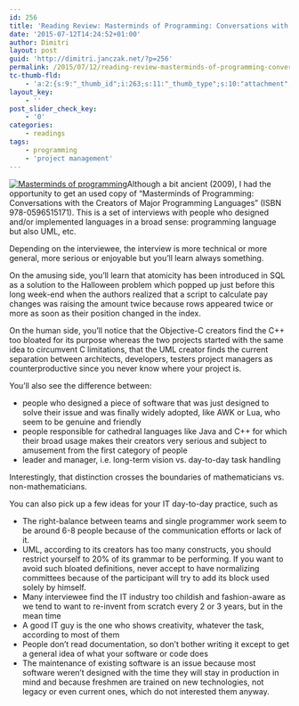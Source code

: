 ```yaml
---
id: 256
title: 'Reading Review: Masterminds of Programming: Conversations with the Creators of Major Programming Languages'
date: '2015-07-12T14:24:52+01:00'
author: Dimitri
layout: post
guid: 'http://dimitri.janczak.net/?p=256'
permalink: /2015/07/12/reading-review-masterminds-of-programming-conversations-with-the-creators-of-major-programming-languages/
tc-thumb-fld:
    - 'a:2:{s:9:"_thumb_id";i:263;s:11:"_thumb_type";s:10:"attachment";}'
layout_key:
    - ''
post_slider_check_key:
    - '0'
categories:
    - readings
tags:
    - programming
    - 'project management'
---
```


[![Masterminds of programming](http://dimitri.janczak.net/wp-content/uploads/2015/07/Masterminds_of_programming.jpg)](http://dimitri.janczak.net/wp-content/uploads/2015/07/Masterminds_of_programming.jpg)Although a bit ancient (2009), I had the opportunity to get an used copy of “Masterminds of Programming: Conversations with the Creators of Major Programming Languages” (ISBN 978-0596515171). This is a set of interviews with people who designed and/or implemented languages in a broad sense: programming language but also UML, etc.

Depending on the interviewee, the interview is more technical or more general, more serious or enjoyable but you’ll learn always something.

On the amusing side, you’ll learn that atomicity has been introduced in SQL as a solution to the Halloween problem which popped up just before this long week-end when the authors realized that a script to calculate pay changes was raising the amount twice because rows appeared twice or more as soon as their position changed in the index.

On the human side, you’ll notice that the Objective-C creators find the C++ too bloated for its purpose whereas the two projects started with the same idea to circumvent C limitations, that the UML creator finds the current separation between architects, developers, testers project managers as counterproductive since you never know where your project is.

You’ll also see the difference between:

- people who designed a piece of software that was just designed to solve their issue and was finally widely adopted, like AWK or Lua, who seem to be genuine and friendly
- people responsible for cathedral languages like Java and C++ for which their broad usage makes their creators very serious and subject to amusement from the first category of people
- leader and manager, i.e. long-term vision vs. day-to-day task handling

Interestingly, that distinction crosses the boundaries of mathematicians vs. non-mathematicians.

You can also pick up a few ideas for your IT day-to-day practice, such as

- The right-balance between teams and single programmer work seem to be around 6-8 people because of the communication efforts or lack of it.
- UML, according to its creators has too many constructs, you should restrict yourself to 20% of its grammar to be performing. If you want to avoid such bloated definitions, never accept to have normalizing committees because of the participant will try to add its block used solely by himself.
- Many interviewee find the IT industry too childish and fashion-aware as we tend to want to re-invent from scratch every 2 or 3 years, but in the mean time
- A good IT guy is the one who shows creativity, whatever the task, according to most of them
- People don’t read documentation, so don’t bother writing it except to get a general idea of what your software or code does
- The maintenance of existing software is an issue because most software weren’t designed with the time they will stay in production in mind and because freshmen are trained on new technologies, not legacy or even current ones, which do not interested them anyway.